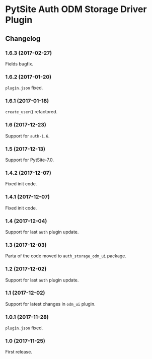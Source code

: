 # PytSite Auth ODM Storage Driver Plugin


## Changelog


### 1.6.3 (2017-02-27)

Fields bugfix.


### 1.6.2 (2017-01-20)

`plugin.json` fixed.


### 1.6.1 (2017-01-18)

`create_user`() refactored.


### 1.6 (2017-12-23)

Support for `auth-1.6`.


### 1.5 (2017-12-13)

Support for PytSite-7.0.


### 1.4.2 (2017-12-07)

Fixed init code.


### 1.4.1 (2017-12-07)

Fixed init code.


### 1.4 (2017-12-04)

Support for last `auth` plugin update.


### 1.3 (2017-12-03)

Parta of the code moved to `auth_storage_odm_ui` package.


### 1.2 (2017-12-02)

Support for last `auth` plugin update.


### 1.1 (2017-12-02)

Support for latest changes in `odm_ui` plugin.


### 1.0.1 (2017-11-28)

`plugin.json` fixed.


### 1.0 (2017-11-25)

First release.
